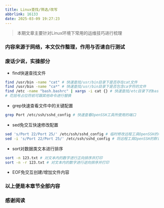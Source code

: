 ```yaml
---
title: Linux查找/筛选/改写
abbrlink: 16133
date: 2025-03-09 19:27:23
---
```


> 本期文章主要针对Linux环境下常用的运维技巧进行梳理
> 

### 内容来源于网络，本文仅作整理，作用与否请自行测试

### 废话少说，实操部分

- find快速查找文件

```bash
find /usr/bin -name "cat" # 快速查找/usr/bin目录下是否存在cat文件
find /usr/bin -name "ca*" # 快速查找/usr/bin目录下是否包含ca字符的文件
find /etc -name "bash.bashrc" | xargs -i cat {} # 快速查找/etc目录下的bash.bashrc文件并根据查询结果打印文件内容
# 花括号占位符前可跟其他命令进行替换
```

- grep快速查看文件中的关键配置

```bash
grep Port /etc/ssh/sshd_config # 快速查看OpenSSH工具所使用的端口
```

- sed免交互快速修改配置

```bash
sed 's/Port 22/Port 25/' /etc/ssh/sshd_config # 临时修改远程工具OpenSSH的端口为25
sed -i 's/Port 22/Port 25/' /etc/ssh/sshd_config # 将远程工具OpenSSH的默认端口修改为25并执行写入
```

- sort对数据类文本进行排序

```bash
sort -n 123.txt # 对文本内的数字进行正向排序并打印
sort -n -r 123.txt # 对文本内的数字进行逆向排序并打印
```

- EOF免交互创建/增加文件内容

### 以上便是本章节全部内容

### 感谢阅读